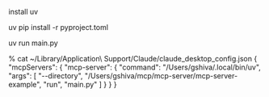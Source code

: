 install uv

uv pip install -r pyproject.toml

uv run main.py




 % cat ~/Library/Application\ Support/Claude/claude_desktop_config.json
{
    "mcpServers": {
        "mcp-server": {
            "command": "/Users/gshiva/.local/bin/uv",
            "args": [
                "--directory",
                "/Users/gshiva/mcp/mcp-server/mcp-server-example",
                "run",
                "main.py"
            ]
        }
    }
}

